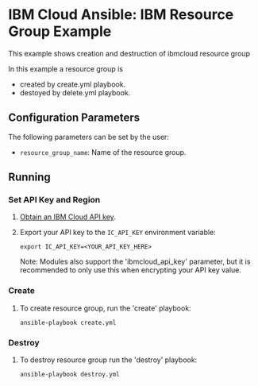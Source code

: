 # IBM Cloud Ansible: IBM Resource Group Example

This example shows creation and destruction of ibmcloud resource group

In this example a resource group is 
- created by create.yml playbook.
- destoyed by delete.yml playbook.

## Configuration Parameters

The following parameters can be set by the user:

* `resource_group_name`: Name of the resource group.

## Running

### Set API Key and Region

1. [Obtain an IBM Cloud API key].

2. Export your API key to the `IC_API_KEY` environment variable:

    ```
    export IC_API_KEY=<YOUR_API_KEY_HERE>
    ```

    Note: Modules also support the 'ibmcloud_api_key' parameter, but it is
    recommended to only use this when encrypting your API key value.

### Create

1. To create resource group, run the
   'create' playbook:

    ```
    ansible-playbook create.yml
    ```

### Destroy

1. To destroy resource group run the 'destroy' playbook:

    ```
    ansible-playbook destroy.yml
    ```
[Obtain an IBM Cloud API key]:https://cloud.ibm.com/docs/account?topic=account-userapikey&interface=ui
